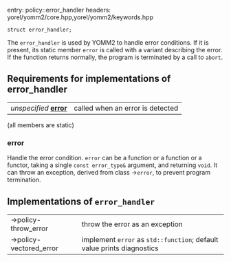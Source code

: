 entry: policy::error_handler
headers: yorel/yomm2/core.hpp,yorel/yomm2/keywords.hpp

```c+
struct error_handler;
```

The `error_handler` is used by YOMM2 to handle error conditions. If it is
present, its static member `error` is called with a variant describing the
error. If the function returns normally, the program is terminated by a call to
`abort`.

## Requirements for implementations of **error_handler**

|                                   |                                  |
| --------------------------------- | -------------------------------- |
| _unspecified_ [**error**](#error) | called when an error is detected |

(all members are static)

### error

Handle the error condition. `error` can be a function or a function or a
functor, taking a single `const error_type&` argument, and returning `void`. It
can throw an exception, derived from class ->`error`, to prevent program
termination.

## Implementations of `error_handler`

|                         |                                                                        |
| ----------------------- | ---------------------------------------------------------------------- |
| ->policy-throw_error    | throw the error as an exception                                        |
| ->policy-vectored_error | implement `error` as `std::function`; default value prints diagnostics |
